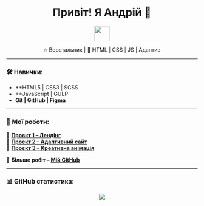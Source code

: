 <h1 align="center">Привіт! Я Андрій 👋</h1>

<p align="center">
  <img src="https://media.giphy.com/media/hvRJCLFzcasrR4ia7z/giphy.gif" width="40px"/>
</p>

<p align="center">
  🔥 Верстальник | 🎨 HTML | CSS | JS | Адаптив 
</p>

---

### 🛠️ Навички:
- **HTML5 | CSS3 | SCSS
- **JavaScript | GULP 
- **Git | GitHub | Figma**

---

### 🚀 Мої роботи:
🌟 **[Проєкт 1 – Лендінг](https://andrii-kyrianov.github.io/Bean-Scene/)**  
🌟 **[Проєкт 2 – Адаптивний сайт](https://yourgithub.io/project2)**  
🌟 **[Проєкт 3 – Креативна анімація](https://yourgithub.io/project3)**  

📌 **Більше робіт – [Мій GitHub](https://github.com/yourusername)**  

---

### 📊 GitHub статистика:
<p align="center">
  <img src="https://github-readme-stats.vercel.app/api?username=yourusername&show_icons=true&theme=radical" />
</p>

